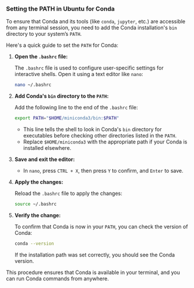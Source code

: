 ### Setting the PATH in Ubuntu for Conda

To ensure that Conda and its tools (like `conda`, `jupyter`, etc.) are accessible from any terminal session, you need to add the Conda installation's `bin` directory to your system’s `PATH`.

Here's a quick guide to set the `PATH` for Conda:

1. **Open the `.bashrc` file:**

   The `.bashrc` file is used to configure user-specific settings for interactive shells. Open it using a text editor like `nano`:

   ```bash
   nano ~/.bashrc
   ```

2. **Add Conda's `bin` directory to the `PATH`:**

   Add the following line to the end of the `.bashrc` file:

   ```bash
   export PATH="$HOME/miniconda3/bin:$PATH"
   ```

   - This line tells the shell to look in Conda's `bin` directory for executables before checking other directories listed in the `PATH`.
   - Replace `$HOME/miniconda3` with the appropriate path if your Conda is installed elsewhere.

3. **Save and exit the editor:**

   - In `nano`, press `CTRL + X`, then press `Y` to confirm, and `Enter` to save.

4. **Apply the changes:**

   Reload the `.bashrc` file to apply the changes:

   ```bash
   source ~/.bashrc
   ```

5. **Verify the change:**

   To confirm that Conda is now in your `PATH`, you can check the version of Conda:

   ```bash
   conda --version
   ```

   If the installation path was set correctly, you should see the Conda version.

This procedure ensures that Conda is available in your terminal, and you can run Conda commands from anywhere.
